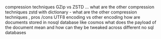 compression techniques GZip vs ZSTD ... what are the other compression techniques
zstd with dictionary - what are the other compression techniques , pros /cons
UTF8  encoding vs other encoding
how are documents stored in nosql database like cosmos 
what does the payload of the document mean and how can they be tweaked across different no sql databases 
